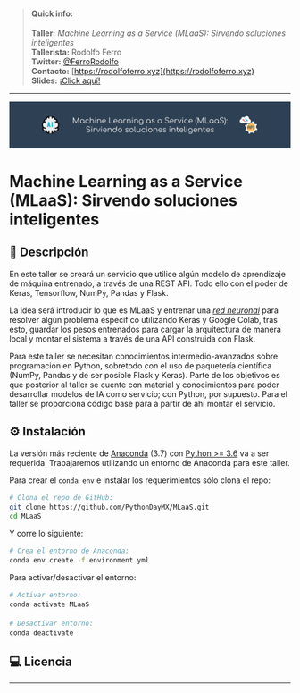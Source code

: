 
> #### Quick info:
>
> **Taller:** *Machine Learning as a Service (MLaaS): Sirvendo soluciones inteligentes* <br>
> **Tallerista:** Rodolfo Ferro <br>
> **Twitter:** [@FerroRodolfo](https://twitter.com/FerroRodolfo) <br>
> **Contacto:** [https://rodolfoferro.xyz](https://rodolfoferro.xyz) <br>
> **Slides:** [¡Click aquí!]()
------
![MLaaS](assets/MLaaS.png)

# Machine Learning as a Service (MLaaS): Sirvendo soluciones inteligentes

## 📑 Descripción

En este taller se creará un servicio que utilice algún modelo de aprendizaje de máquina entrenado, a través de una REST API. Todo ello con el poder de Keras, Tensorflow, NumPy, Pandas y Flask.

La idea será introducir lo que es MLaaS y entrenar una [*red neuronal*](https://es.wikipedia.org/wiki/Red_neuronal_artificial) para resolver algún problema específico utilizando Keras y Google Colab, tras esto, guardar los pesos entrenados para cargar la arquitectura de manera local y montar el sistema a través de una API construida con Flask.

Para este taller se necesitan conocimientos intermedio-avanzados sobre programación en Python, sobretodo con el uso de paquetería científica (NumPy, Pandas y de ser posible Flask y Keras). Parte de los objetivos es que posterior al taller se cuente con material y conocimientos para poder desarrollar modelos de IA como servicio; con Python, por supuesto. Para el taller se proporciona código base para a partir de ahí montar el servicio.

## ⚙️ Instalación

La versión más reciente de [Anaconda](https://www.anaconda.com/download/) (3.7) con [Python >= 3.6](https://www.python.org/downloads/) va a ser requerida. Trabajaremos utilizando un entorno de Anaconda para este taller.

Para crear el `conda env` e instalar los requerimientos sólo clona el repo:
```bash
# Clona el repo de GitHub:
git clone https://github.com/PythonDayMX/MLaaS.git
cd MLaaS
```

Y corre lo siguiente:
```bash
# Crea el entorno de Anaconda:
conda env create -f environment.yml
```

Para activar/desactivar el entorno:
```bash
# Activar entorno:
conda activate MLaaS

# Desactivar entorno:
conda deactivate
```

## 💻 Licencia
------
